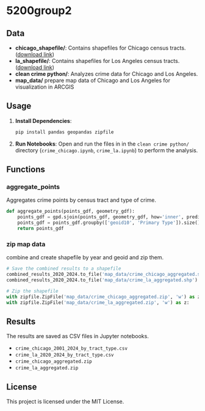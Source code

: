 # 5200group2

## Data

- **chicago_shapefile/**: Contains shapefiles for Chicago census tracts.  ([download link](https://data.cityofchicago.org/api/geospatial/5jrd-6zik?method=export&format=Shapefile))
- **la_shapefile/**: Contains shapefiles for Los Angeles census tracts. ([download link](https://geohub.lacity.org/datasets/la-city-2020-census-tracts-/explore))
- **clean crime python/**: Analyzes crime data for Chicago and Los Angeles.
- **map_data/** prepare map data of Chicago and Los Angeles for visualization in ARCGIS

## Usage

1. **Install Dependencies**:
    ```sh
    pip install pandas geopandas zipfile
    ```

2. **Run Notebooks**:
    Open and run the files in in the `clean crime python/` directory (`crime_chicago.ipynb`, `crime_la.ipynb`) to perform the analysis.

## Functions

### aggregate_points

Aggregates crime points by census tract and type of crime.

```python
def aggregate_points(points_gdf, geometry_gdf):
    points_gdf = gpd.sjoin(points_gdf, geometry_gdf, how='inner', predicate='within')
    points_gdf = points_gdf.groupby(['geoid10', 'Primary Type']).size().reset_index(name='count')
    return points_gdf
```
### zip map data

combine and create shapefile by year and geoid and zip them.

```python
# Save the combined results to a shapefile
combined_results_2020_2024.to_file('map_data/crime_chicago_aggregated.shp')
combined_results_2020_2024.to_file('map_data/crime_la_aggregated.shp')

# Zip the shapefile
with zipfile.ZipFile('map_data/crime_chicago_aggregated.zip', 'w') as z:
with zipfile.ZipFile('map_data/crime_la_aggregated.zip', 'w') as z:
```
## Results

The results are saved as CSV files in Jupyter notebooks.

- `crime_chicago_2001_2024_by_tract_type.csv`
- `crime_la_2020_2024_by_tract_type.csv`
- `crime_chicago_aggregated.zip`
- `crime_la_aggregated.zip`

## License

This project is licensed under the MIT License.
